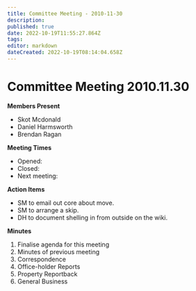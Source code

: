 ```yaml
---
title: Committee Meeting - 2010-11-30
description: 
published: true
date: 2022-10-19T11:55:27.864Z
tags: 
editor: markdown
dateCreated: 2022-10-19T08:14:04.658Z
---
```


# Committee Meeting 2010.11.30

**Members Present**

-   Skot Mcdonald
-   Daniel Harmsworth
-   Brendan Ragan

**Meeting Times**

-   Opened:
-   Closed:
-   Next meeting:

**Action Items**

-   SM to email out core about move.
-   SM to arrange a skip.
-   DH to document shelling in from outside on the wiki.

**Minutes**

1.  Finalise agenda for this meeting
2.  Minutes of previous meeting
3.  Correspondence
4.  Office-holder Reports
5.  Property Reportback
6.  General Business
